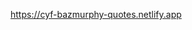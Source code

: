 <a href="https://cyf-bazmurphy-quotes.netlify.app" target="_blank">https://cyf-bazmurphy-quotes.netlify.app</a>
